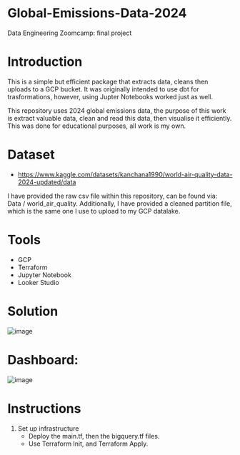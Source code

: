 # Global-Emissions-Data-2024

Data Engineering Zoomcamp: final project

# Introduction

This is a simple but efficient package that extracts data, cleans then uploads to a GCP bucket. It was originally intended to use dbt for trasformations, however, using Jupter Notebooks worked just as well. 

This repository uses 2024 global emissions data, the purpose of this work is extract valuable data, clean and read this data, then visualise it efficiently. This was done for educational purposes, all work is my own.

# Dataset
- https://www.kaggle.com/datasets/kanchana1990/world-air-quality-data-2024-updated/data
  
I have provided the raw csv file within this repository, can be found via: Data / world_air_quality. Additionally, I have provided a cleaned partition file, which is the same one I use to upload to my GCP datalake. 


# Tools
- GCP
- Terraform
- Jupyter Notebook
- Looker Studio


# Solution

![image](https://github.com/MaundoJako/Global-Emissions-Data-2024/assets/91381193/c06a1afa-84bd-49c4-bcd6-d59d80a66a6f)


# Dashboard:

![image](https://github.com/MaundoJako/Global-Emissions-Data-2024/assets/91381193/57803d5f-5265-4822-9858-40f7986e1ed6)

# Instructions
1. Set up infrastructure
   - Deploy the main.tf, then the bigquery.tf files.
   - Use Terraform Init, and Terraform Apply. 

